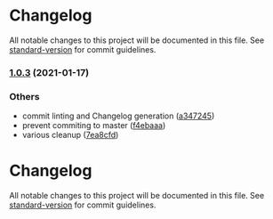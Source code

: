 # Changelog

All notable changes to this project will be documented in this file. See [standard-version](https://github.com/conventional-changelog/standard-version) for commit guidelines.

### [1.0.3](https://github.com/vguillou/predicat/compare/v1.0.2...v1.0.3) (2021-01-17)


### Others

* commit linting and Changelog generation ([a347245](https://github.com/vguillou/predicat/commit/a34724517d8e66e9ebaf244b01ccc2a0f5e724f2))
* prevent commiting to master ([f4ebaaa](https://github.com/vguillou/predicat/commit/f4ebaaa58e0d9f0fa16a9eb64edbbd0ffc3ba1a0))
* various cleanup ([7ea8cfd](https://github.com/vguillou/predicat/commit/7ea8cfde9bd7590bf834c83e9d80462d55341af1))

# Changelog

All notable changes to this project will be documented in this file. See [standard-version](https://github.com/conventional-changelog/standard-version) for commit guidelines.

